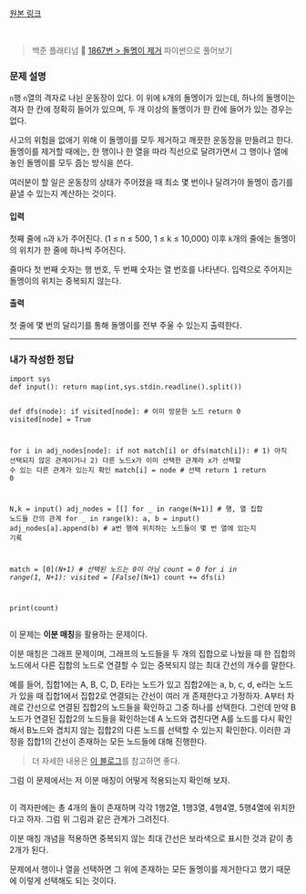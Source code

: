 <p><a href="https://velog.io/@yje9802/%EB%B0%B1%EC%A4%80-1867%EB%B2%88-%EB%8F%8C%EB%A9%A9%EC%9D%B4-%EC%A0%9C%EA%B1%B0" target="blank">원본 링크</a></p><br><blockquote>
<p>백준 플래티넘 💎
<a href="https://www.acmicpc.net/problem/1867">1867번 &gt; 돌멩이 제거</a>
파이썬으로 풀어보기</p>
</blockquote>
<h3 id="문제-설명">문제 설명</h3>
<p><code>n</code>행 <code>n</code>열의 격자로 나뉜 운동장이 있다. 이 위에 <code>k</code>개의 돌멩이가 있는데, 하나의 돌멩이는 격자 한 칸에 정확히 들어가 있으며, 두 개 이상의 돌멩이가 한 칸에 들어가 있는 경우는 없다.</p>
<p>사고의 위험을 없애기 위해 이 돌멩이를 모두 제거하고 깨끗한 운동장을 만들려고 한다. 돌멩이를 제거할 때에는, 한 행이나 한 열을 따라 직선으로 달려가면서 그 행이나 열에 놓인 돌멩이를 모두 줍는 방식을 쓴다.</p>
<p>여러분이 할 일은 운동장의 상태가 주어졌을 때 최소 몇 번이나 달려가야 돌멩이 줍기를 끝낼 수 있는지 계산하는 것이다.</p>
<h4 id="입력">입력</h4>
<p>첫째 줄에 <code>n</code>과 <code>k</code>가 주어진다. (1 ≤ n ≤ 500, 1 ≤ k ≤ 10,000) 이후 <code>k</code>개의 줄에는 돌멩이의 위치가 한 줄에 하나씩 주어진다. </p>
<p>줄마다 첫 번째 숫자는 행 번호, 두 번째 숫자는 열 번호를 나타낸다. 입력으로 주어지는 돌멩이의 위치는 중복되지 않는다.</p>
<h4 id="출력">출력</h4>
<p>첫 줄에 몇 번의 달리기를 통해 돌멩이를 전부 주울 수 있는지 출력한다.</p>
<hr />
<h3 id="내가-작성한-정답">내가 작성한 정답</h3>
<pre><code class="language-python">import sys
def input(): return map(int,sys.stdin.readline().split())

def dfs(node):
  if visited[node]: # 이미 방문한 노드
    return 0
  visited[node] = True

  for i in adj_nodes[node]:
    if not match[i] or dfs(match[i]): # 1) 아직 선택되지 않은 관계이거나 2) 다른 노드x가 이미 선택한 관계라 x가 선택할 수 있는 다른 관계가 있는지 확인
      match[i] = node # 선택
      return 1
  return 0

N,k = input()
adj_nodes = [[] for _ in range(N+1)] # 행, 열 집합 노드들 간의 관계
for _ in range(k):
  a, b = input()
  adj_nodes[a].append(b) # a번 행에 위치하는 노드들이 몇 번 열에 있는지 기록

match = [0]*(N+1) # 선택된 노드는 0이 아님
count = 0
for i in range(1, N+1):
  visited = [False]*(N+1)
  count += dfs(i)

print(count)</code></pre>
<p>이 문제는 <strong>이분 매칭</strong>을 활용하는 문제이다. </p>
<p>이분 매칭은 그래프 문제이며, 그래프의 노드들을 두 개의 집합으로 나눴을 때 한 집합의 노드에서 다른 집합의 노드로 연결할 수 있는 중복되지 않는 최대 간선의 개수를 말한다. </p>
<p>예를 들어, 집합1에는 A, B, C, D, E라는 노드가 있고 집합2에는 a, b, c, d, e라는 노드가 있을 때 집합1에서 집합2로 연결되는 간선이 여러 개 존재한다고 가정하자. A부터 차례로 간선으로 연결된 집합2의 노드들을 확인하고 그중 하나를 선택한다. 그런데 만약 B 노드가 연결된 집합2의 노드들을 확인하는데 A 노드와 겹친다면 A를 노드를 다시 확인해서 B노드와 겹치지 않는 집합2의 다른 노드를 선택할 수 있는지 확인한다. 이러한 과정을 집합1의 간선이 존재하는 모든 노드들에 대해 진행한다. </p>
<blockquote>
<p>더 자세한 내용은 <a href="https://velog.io/@ashooozzz/Python-%EC%9D%B4%EB%B6%84-%EB%A7%A4%EC%B9%ADfeat.-DFS">이 블로그</a>를 참고하면 좋다. </p>
</blockquote>
<p>그럼 이 문제에서는 저 이분 매칭이 어떻게 적용되는지 확인해 보자.</p>
<p><img alt="" src="https://velog.velcdn.com/images/yje9802/post/de183fa5-4a1a-476f-a7a6-dd7ab7ce2993/image.jpeg" /></p>
<p>이 격자판에는 총 4개의 돌이 존재하며 각각 1행2열, 1행3열, 4행4열, 5행4열에 위치한다고 하자. 그럼 위 그림과 같은 관계가 그려진다. </p>
<p>이분 매칭 개념을 적용하면 중복되지 않는 최대 간선은 보라색으로 표시한 것과 같이 총 2개가 된다.</p>
<p>문제에서 행이나 열을 선택하면 그 위에 존재하는 모든 돌멩이를 제거한다고 했기 때문에 이렇게 선택해도 되는 것이다. </p>